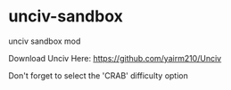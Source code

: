# unciv-sandbox
unciv sandbox mod

Download Unciv Here: https://github.com/yairm210/Unciv

Don't forget to select the 'CRAB' difficulty option

